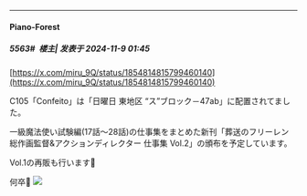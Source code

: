 ﻿
*****

####  Piano-Forest  
##### 5563#         楼主| 发表于 2024-11-9 01:45

[https://x.com/miru_9Q/status/1854814815799460140](https://x.com/miru_9Q/status/1854814815799460140)

C105「Confeito」は「日曜日 東地区 “ス”ブロック－47ab」に配置されてました。

一級魔法使い試験編(17話～28話)の仕事集をまとめた新刊「葬送のフリーレン 総作画監督&amp;アクションディレクター 仕事集 Vol.2」の頒布を予定しています。

Vol.1の再販も行います🙇

何卒🙇
<img src="https://p.sda1.dev/20/f5246e4411e4db969e7c085d0b538791/20241109_014453.jpg" referrerpolicy="no-referrer">

